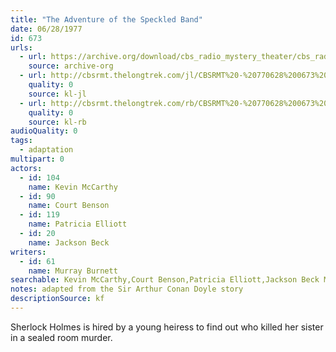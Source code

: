 ```yaml
---
title: "The Adventure of the Speckled Band"
date: 06/28/1977
id: 673
urls: 
  - url: https://archive.org/download/cbs_radio_mystery_theater/cbs_radio_mystery_theater-0651-0700.zip/cbs_radio_mystery_theater-0651-0700%2Fcbsrmt_0673_adventure_of_the_speckled_band.mp3
    source: archive-org
  - url: http://cbsrmt.thelongtrek.com/jl/CBSRMT%20-%20770628%200673%20The%20Adventure%20Of%20The%20Speckled%20Band_jl.mp3
    quality: 0
    source: kl-jl
  - url: http://cbsrmt.thelongtrek.com/rb/CBSRMT%20-%20770628%200673%20The%20Adventure%20of%20the%20Speckled%20Band_WLNH-FM_rb.mp3
    quality: 0
    source: kl-rb
audioQuality: 0
tags: 
  - adaptation
multipart: 0
actors:  
  - id: 104
    name: Kevin McCarthy  
  - id: 90
    name: Court Benson  
  - id: 119
    name: Patricia Elliott  
  - id: 20
    name: Jackson Beck
writers:  
  - id: 61
    name: Murray Burnett
searchable: Kevin McCarthy,Court Benson,Patricia Elliott,Jackson Beck Murray Burnett
notes: adapted from the Sir Arthur Conan Doyle story
descriptionSource: kf
---
```

Sherlock Holmes is hired by a young heiress to find out who killed her sister in a sealed room murder.